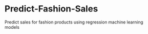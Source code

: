 # Predict-Fashion-Sales
Predict sales for fashion products using regression machine learning models
